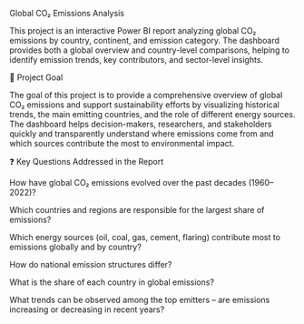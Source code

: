 Global CO₂ Emissions Analysis

This project is an interactive Power BI report analyzing global CO₂ emissions by country, continent, and emission category. The dashboard provides both a global overview and country-level comparisons, helping to identify emission trends, key contributors, and sector-level insights.

🎯 Project Goal

The goal of this project is to provide a comprehensive overview of global CO₂ emissions and support sustainability efforts by visualizing historical trends, the main emitting countries, and the role of different energy sources. The dashboard helps decision-makers, researchers, and stakeholders quickly and transparently understand where emissions come from and which sources contribute the most to environmental impact.

❓ Key Questions Addressed in the Report

How have global CO₂ emissions evolved over the past decades (1960–2022)?

Which countries and regions are responsible for the largest share of emissions?

Which energy sources (oil, coal, gas, cement, flaring) contribute most to emissions globally and by country?

How do national emission structures differ?

What is the share of each country in global emissions?

What trends can be observed among the top emitters – are emissions increasing or decreasing in recent years?
